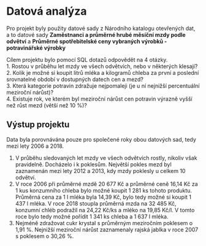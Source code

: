 # Datová analýza

Pro projekt byly použity datové sady z Národního katalogu otevřených dat, a to datové sady **Zaměstnanci a průměrné hrubé měsíční mzdy podle odvětví** a **Průměrné spotřebitelské ceny vybraných výrobků - potravinářské výrobky**

Cílem projektu bylo pomocí SQL dotazů odpovědět na 4 otázky.\
    1. Rostou v průběhu let mzdy ve všech odvětvích, nebo v některých klesají?\
    2. Kolik je možné si koupit litrů mléka a kilogramů chleba za první a poslední srovnatelné období v dostupných datech cen a mezd?\
    3. Která kategorie potravin zdražuje nejpomaleji (je u ní nejnižší percentuální meziroční nárůst)?\
    4. Existuje rok, ve kterém byl meziroční nárůst cen potravin výrazně vyšší než růst mezd (větší než 10 %)?

## Výstup projektu
Data byla porovnávána pouze pro společené roky obou datových sad, tedy mezi lety 2006 a 2018.

1. V průběhu sledovaných let mzdy ve všech odvětvích rostly, nikoliv však pravidelně. Docházelo i k poklesům. Největší pokles mezd byl zaznamenán mezi lety 2012 a 2013, kdy mzdy poklesly u celkem 10 odvětví.
2. V roce 2006 při průměrné mzdě 20 677 Kč a průměrné ceně 16,14 Kč za 1 kus konzumního chleba bylo možné koupit 1 281 ks tohoto produktu. Průměrná cena za 1 l mléka byla 14,39 Kč, bylo tedy možné si koupit 1 437 l mléka. V roce 2018 stoupla průměrná mzda na 32 485 Kč, konzumní chléb podražil na 24,22 Kč/ks a mléko na 19,85 Kč/l. V tomto roce bylo tedy možné pořídit 1 341 ks chleba a 1 637 l mléka.
3. Nejméně zdražovat cukr krystal s průměrným meziročním poklesem o 1,91 %. Nejnižší meziroční nárůst zaznamenaly rajská jablka v roce 2007 s poklesem o 30,26 %.
